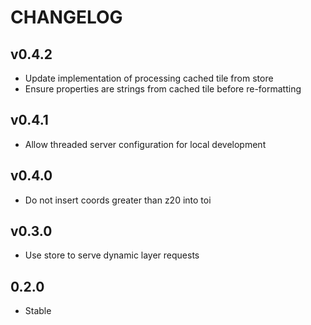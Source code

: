CHANGELOG
=========

v0.4.2
------
* Update implementation of processing cached tile from store
* Ensure properties are strings from cached tile before re-formatting

v0.4.1
------
* Allow threaded server configuration for local development

v0.4.0
------
* Do not insert coords greater than z20 into toi

v0.3.0
------
* Use store to serve dynamic layer requests

0.2.0
-----
* Stable
